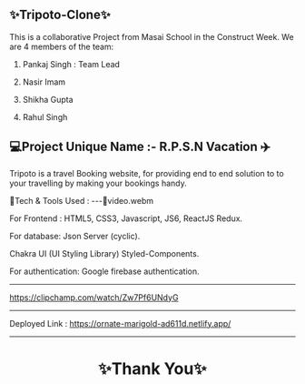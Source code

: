 ✨Tripoto-Clone✨
---
This is a collaborative Project from Masai School in the Construct Week. We are 4 members of the team:

1. Pankaj Singh : Team Lead

2. Nasir Imam

3. Shikha Gupta

4. Rahul Singh

💻Project Unique Name :- R.P.S.N Vacation ✈️
---
Tripoto is a travel Booking website, for providing end to end solution to to your travelling by making your bookings handy.

💫Tech & Tools Used :
---🎥video.webm 

For Frontend : HTML5, CSS3, Javascript, JS6, ReactJS Redux.

For database: Json Server (cyclic).

Chakra UI (UI Styling Library) Styled-Components.

For authentication: Google firebase authentication.

---
 https://clipchamp.com/watch/Zw7Pf6UNdyG


---
Deployed Link : https://ornate-marigold-ad611d.netlify.app/


----
<h1 align="center">✨Thank You✨</h1>

